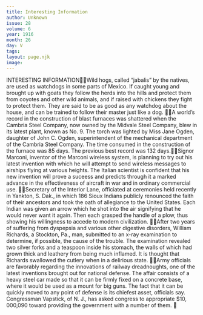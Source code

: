```yaml
---
title: Interesting Information
author: Unknown
issue: 28
volume: 6
year: 1916
month: 26
day: V
tags:
layout: page.njk
image:
---
```

INTERESTING INFORMATIONWild hogs, called “jabalis” by the natives, are used as watchdogs in some parts of Mexico. If caught young and brought up with goats they follow the herds into the hills and protect them from coyotes and other wild animals, and if raised with chickens they fight to protect them. They are said to be as good as any watchdog about the house, and can be trained to follow their master just like a dog. A world’s record in the construction of blast furnaces was shattered when the Cambria Steel Company, now owned by the Midvale Steel Company, blew in its latest plant, known as No. 9. The torch was lighted by Miss Jane Ogden, daughter of John C. Ogden, superintendent of the mechanical department of the Cambria Steel Company. The time consumed in the construction of the furnace was 85 days. The previous best record was 132 days.Signor Marconi, inventor of the Marconi wireless system, is planning to try out his latest invention with which he will attempt to send wireless messages to airships flying at various heights. The Italian scientist is confident that his new invention will prove a suceess and predicts through it a marked advance in the effectiveness of aircraft in war and in ordinary commercial use. Secretary of the Interior Lane, officiated at ceremonies held recently in Yankton, S. Dak., in which 186 Sioux Indians publicly renounced the faith of their ancestors and took the oath of allegiance to the United States. Each Indian was given an arrow which he shot into the air signifying that he would never want it again. Then each grasped the handle of a plow, thus showing his willingness to accede to modern civilization. After two years of suffering from dyspepsia and various other digestive disorders, William Richards, a Stockton, Pa., man, submitted to an x-ray examination to determine, if possible, the cause of the trouble. The examination revealed two silver forks and a teaspoon inside his stomach, the walls of which had grown thick and leathery from being much inflamed. It is thought that Richards swallowed the cutlery when in a delirious state. Army officials are favorably regarding the innovations of railway dreadnoughts, one of the latest inventions brought out for national defense. The affair consists of a heavy steel car made so that it can be firmly fixed on a concrete base, where it would be used as a mount for big guns. The fact that it can be quickly moved to any point of defense is its chiefest asset, officials say. Congressman Vapstick, of N. J., has asked congress to appropriate $10, 000,090 toward providing the government with a number of them. 
